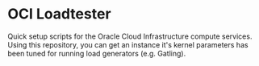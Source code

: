 OCI Loadtester
===

Quick setup scripts for the Oracle Cloud Infrastructure compute services.
Using this repository, you can get an instance it's kernel parameters has been tuned for running load generators (e.g. Gatling).
